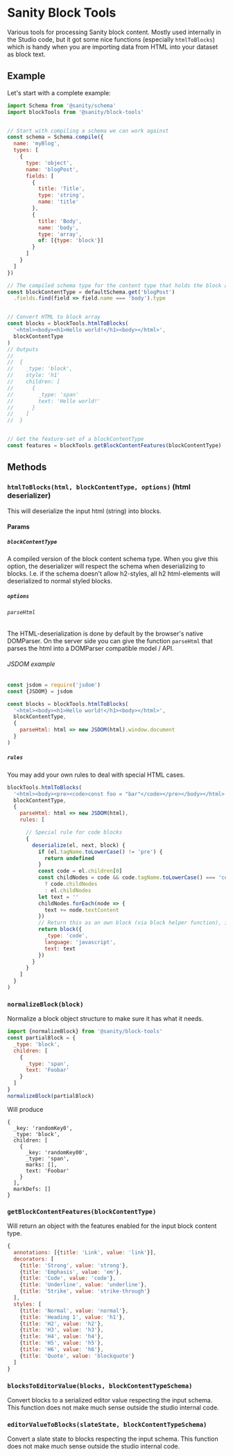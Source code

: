 # Sanity Block Tools

Various tools for processing Sanity block content. Mostly used internally in the Studio code, but it got some nice functions (especially `htmlToBlocks`) which is handy when you are importing data from HTML into your dataset as block text.

## Example

Let's start with a complete example:

```js
import Schema from '@sanity/schema'
import blockTools from '@sanity/block-tools'


// Start with compiling a schema we can work against
const schema = Schema.compile({
  name: 'myBlog',
  types: [
    {
      type: 'object',
      name: 'blogPost',
      fields: [
        {
          title: 'Title',
          type: 'string',
          name: 'title'
        },
        {
          title: 'Body',
          name: 'body',
          type: 'array',
          of: [{type: 'block'}]
        }
      ]
    }
  ]
})

// The compiled schema type for the content type that holds the block array
const blockContentType = defaultSchema.get('blogPost')
  .fields.find(field => field.name === 'body').type


// Convert HTML to block array
const blocks = blockTools.htmlToBlocks(
  '<html><body><h1>Hello world!</h1><body></html>',
  blockContentType
)
// Outputs
//
//  {
//    _type: 'block',
//    style: 'h1'
//    children: [
//      {
//        _type: 'span'
//        text: 'Hello world!'
//      }
//    ]
//  }


// Get the feature-set of a blockContentType
const features = blockTools.getBlockContentFeatures(blockContentType)

```

## Methods

### ``htmlToBlocks(html, blockContentType, options)`` (html deserializer)

This will deserialize the input html (string) into blocks.

#### Params

##### ``blockContentType``

A compiled version of the block content schema type.
When you give this option, the deserializer will respect the schema when deserializing to blocks.
I.e. if the schema doesn't allow h2-styles, all h2 html-elements will deserialized to normal styled blocks.

##### ``options``

###### ``parseHtml``
The HTML-deserialization is done by default by the browser's native DOMParser.
On the server side you can give the function ``parseHtml``
that parses the html into a DOMParser compatible model / API.


###### JSDOM example

```js
const jsdom = require('jsdom')
const {JSDOM} = jsdom

const blocks = blockTools.htmlToBlocks(
  '<html><body><h1>Hello world!</h1><body></html>',
  blockContentType,
  {
    parseHtml: html => new JSDOM(html).window.document
  }
)


```

##### ``rules``

You may add your own rules to deal with special HTML cases.

```js
blockTools.htmlToBlocks(
  '<html><body><pre><code>const foo = "bar"</code></pre></body></html>',
  blockContentType,
  {
    parseHtml: html => new JSDOM(html),
    rules: [

      // Special rule for code blocks
      {
        deserialize(el, next, block) {
          if (el.tagName.toLowerCase() != 'pre') {
            return undefined
          }
          const code = el.children[0]
          const childNodes = code && code.tagName.toLowerCase() === 'code'
            ? code.childNodes
            : el.childNodes
          let text = ''
          childNodes.forEach(node => {
            text += node.textContent
          })
          // Return this as an own block (via block helper function), instead of appending it to a default block's children
          return block({
            _type: 'code',
            language: 'javascript',
            text: text
          })
        }
      }
    ]
  }
)

```

### ``normalizeBlock(block)``
Normalize a block object structure to make sure it has what it needs.

```js
import {normalizeBlock} from '@sanity/block-tools'
const partialBlock = {
  _type: 'block',
  children: [
    {
      _type: 'span',
      text: 'Foobar'
    }
  ]
}
normalizeBlock(partialBlock)
```
Will produce
```
{
  _key: 'randomKey0',
  _type: 'block',
  children: [
    {
      _key: 'randomKey00',
      _type: 'span',
      marks: [],
      text: 'Foobar'
    }
  ],
  markDefs: []
}
```

### ``getBlockContentFeatures(blockContentType)``

Will return an object with the features enabled for the input block content type.

```js
{
  annotations: [{title: 'Link', value: 'link'}],
  decorators: [
    {title: 'Strong', value: 'strong'},
    {title: 'Emphasis', value: 'em'},
    {title: 'Code', value: 'code'},
    {title: 'Underline', value: 'underline'},
    {title: 'Strike', value: 'strike-through'}
  ],
  styles: [
    {title: 'Normal', value: 'normal'},
    {title: 'Heading 1', value: 'h1'},
    {title: 'H2', value: 'h2'},
    {title: 'H3', value: 'h3'},
    {title: 'H4', value: 'h4'},
    {title: 'H5', value: 'h5'},
    {title: 'H6', value: 'h6'},
    {title: 'Quote', value: 'blockquote'}
  ]
}
```

### ``blocksToEditorValue(blocks, blockContentTypeSchema)``

Convert blocks to a serialized editor value respecting the input schema.
This function does not make much sense outside the studio internal code.


### ``editorValueToBlocks(slateState, blockContentTypeSchema)``

Convert a slate state to blocks respecting the input schema.
This function does not make much sense outside the studio internal code.
